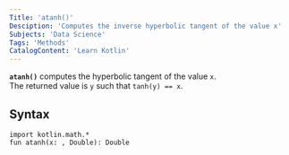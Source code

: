 ```yaml
---
Title: 'atanh()'
Desciption: 'Computes the inverse hyperbolic tangent of the value x'
Subjects: 'Data Science'
Tags: 'Methods'
CatalogContent: 'Learn Kotlin'
---
```


**`atanh()`** computes the hyperbolic tangent of the value `x`.<br>The returned value is `y` such that `tanh(y) == x`.

## Syntax

```pseudo
import kotlin.math.*
fun atanh(x: , Double): Double
```
